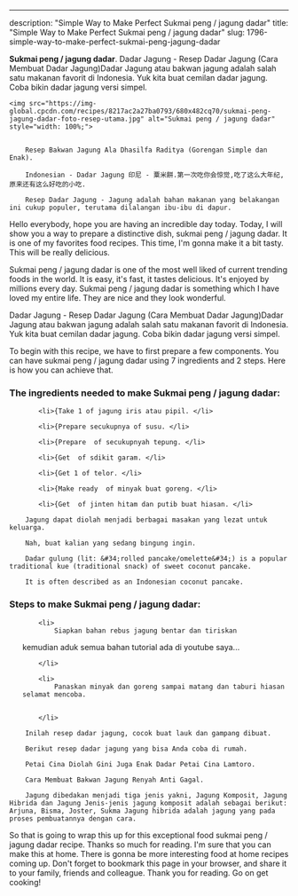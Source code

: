 ---
description: "Simple Way to Make Perfect Sukmai peng / jagung dadar"
title: "Simple Way to Make Perfect Sukmai peng / jagung dadar"
slug: 1796-simple-way-to-make-perfect-sukmai-peng-jagung-dadar

<p>
	<strong>Sukmai peng / jagung dadar</strong>. 
	Dadar Jagung - Resep Dadar Jagung (Cara Membuat Dadar Jagung)Dadar Jagung atau bakwan jagung adalah salah satu makanan favorit di Indonesia. Yuk kita buat cemilan dadar jagung. Coba bikin dadar jagung versi simpel.
</p>
<p>
	
	<img src="https://img-global.cpcdn.com/recipes/8217ac2a27ba0793/680x482cq70/sukmai-peng-jagung-dadar-foto-resep-utama.jpg" alt="Sukmai peng / jagung dadar" style="width: 100%;">
	
	
		Resep Bakwan Jagung Ala Dhasilfa Raditya (Gorengan Simple dan Enak).
	
		Indonesian - Dadar Jagung 印尼 - 粟米餅.第一次吃你会惊觉,吃了这么大年纪,原来还有这么好吃的小吃.
	
		Resep Dadar Jagung - Jagung adalah bahan makanan yang belakangan ini cukup populer, terutama dilalangan ibu-ibu di dapur.
	
</p>
<p>
	Hello everybody, hope you are having an incredible day today. Today, I will show you a way to prepare a distinctive dish, sukmai peng / jagung dadar. It is one of my favorites food recipes. This time, I'm gonna make it a bit tasty. This will be really delicious.
</p>
	
<p>
	Sukmai peng / jagung dadar is one of the most well liked of current trending foods in the world. It is easy, it's fast, it tastes delicious. It's enjoyed by millions every day. Sukmai peng / jagung dadar is something which I have loved my entire life. They are nice and they look wonderful.
</p>
<p>
	Dadar Jagung - Resep Dadar Jagung (Cara Membuat Dadar Jagung)Dadar Jagung atau bakwan jagung adalah salah satu makanan favorit di Indonesia. Yuk kita buat cemilan dadar jagung. Coba bikin dadar jagung versi simpel.
</p>

<p>
To begin with this recipe, we have to first prepare a few components. You can have sukmai peng / jagung dadar using 7 ingredients and 2 steps. Here is how you can achieve that.
</p>

<h3>The ingredients needed to make Sukmai peng / jagung dadar:</h3>

<ol>
	
		<li>{Take 1 of jagung iris atau pipil. </li>
	
		<li>{Prepare secukupnya of susu. </li>
	
		<li>{Prepare  of secukupnyah tepung. </li>
	
		<li>{Get  of sdikit garam. </li>
	
		<li>{Get 1 of telor. </li>
	
		<li>{Make ready  of minyak buat goreng. </li>
	
		<li>{Get  of jinten hitam dan putib buat hiasan. </li>
	
</ol>
<p>
	
		Jagung dapat diolah menjadi berbagai masakan yang lezat untuk keluarga.
	
		Nah, buat kalian yang sedang bingung ingin.
	
		Dadar gulung (lit: &#34;rolled pancake/omelette&#34;) is a popular traditional kue (traditional snack) of sweet coconut pancake.
	
		It is often described as an Indonesian coconut pancake.
	
</p>

<h3>Steps to make Sukmai peng / jagung dadar:</h3>

<ol>
	
		<li>
			Siapkan bahan rebus jagung bentar dan tiriskan 
kemudian aduk semua bahan tutorial ada di youtube saya...
			
			
		</li>
	
		<li>
			Panaskan minyak dan goreng sampai matang dan taburi hiasan selamat mencoba.
			
			
		</li>
	
</ol>

<p>
	
		Inilah resep dadar jagung, cocok buat lauk dan gampang dibuat.
	
		Berikut resep dadar jagung yang bisa Anda coba di rumah.
	
		Petai Cina Diolah Gini Juga Enak Dadar Petai Cina Lamtoro.
	
		Cara Membuat Bakwan Jagung Renyah Anti Gagal.
	
		Jagung dibedakan menjadi tiga jenis yakni, Jagung Komposit, Jagung Hibrida dan Jagung Jenis-jenis jagung komposit adalah sebagai berikut: Arjuna, Bisma, Joster, Sukma Jagung hibrida adalah jagung yang pada proses pembuatannya dengan cara.
	
</p>

<p>
	So that is going to wrap this up for this exceptional food sukmai peng / jagung dadar recipe. Thanks so much for reading. I'm sure that you can make this at home. There is gonna be more interesting food at home recipes coming up. Don't forget to bookmark this page in your browser, and share it to your family, friends and colleague. Thank you for reading. Go on get cooking!
</p>
